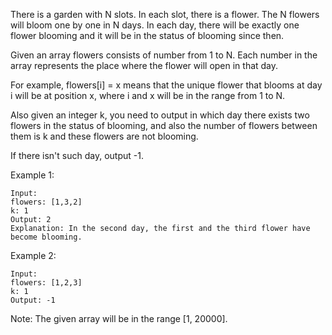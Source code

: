There is a garden with N slots. In each slot, there is a flower. The N flowers will bloom one by one in N days. In each day, there will be exactly one flower blooming and it will be in the status of blooming since then.

Given an array flowers consists of number from 1 to N. Each number in the array represents the place where the flower will open in that day.

For example, flowers[i] = x means that the unique flower that blooms at day i will be at position x, where i and x will be in the range from 1 to N.

Also given an integer k, you need to output in which day there exists two flowers in the status of blooming, and also the number of flowers between them is k and these flowers are not blooming.

If there isn't such day, output -1.

Example 1:
```
Input: 
flowers: [1,3,2]
k: 1
Output: 2
Explanation: In the second day, the first and the third flower have become blooming.
```
Example 2:
```
Input: 
flowers: [1,2,3]
k: 1
Output: -1
```
Note:
The given array will be in the range [1, 20000].